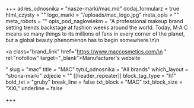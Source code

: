 +++
adres_odnosnika = "nasze-marki/mac.md"
dodaj_formularz = true
html_czysty = ""
logo_marki = "/uploads/mac_logo.jpg"
meta_opis = ""
meta_robots = ""
opis_pod_naglowiekm = "A professional makeup brand setting trends backstage at fashion weeks around the world. Today, M·A·C means so many things to its millions of fans in every corner of the planet, but a global beauty phenomenon has to begin somewhere.\n\n    <p><a class=\"brand_link\" href=\"https://www.maccosmetics.com/\n    \" rel:\"nofollow\" target=\"_blank\">Manufacturer's website</a></p>"
slug = "mac"
title = "MAC"
tytul_odnosnika = "All brands"
which_layout = "strona-marki"
zdjecie = ""
[[header_repeater]]
block_tag_type = "h1"
bold_txt = "gruby"
break_line = false
txt_block = "MAC"
txt_block_size = "XXL"
underline = false

+++
